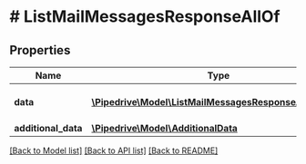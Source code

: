 # # ListMailMessagesResponseAllOf

## Properties

Name | Type | Description | Notes
------------ | ------------- | ------------- | -------------
**data** | [**\Pipedrive\Model\ListMailMessagesResponseAllOfData[]**](ListMailMessagesResponseAllOfData.md) | The array of mail messages | [optional]
**additional_data** | [**\Pipedrive\Model\AdditionalData**](AdditionalData.md) |  | [optional]

[[Back to Model list]](../../README.md#models) [[Back to API list]](../../README.md#endpoints) [[Back to README]](../../README.md)
